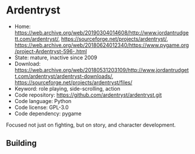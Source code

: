 # Ardentryst

- Home: https://web.archive.org/web/20190304014608/http://www.jordantrudgett.com/ardentryst/, https://sourceforge.net/projects/ardentryst/, https://web.archive.org/web/20180624012340/https://www.pygame.org/project-Ardentryst-596-.html
- State: mature, inactive since 2009
- Download: https://web.archive.org/web/20180531203109/http://www.jordantrudgett.com/ardentryst/ardentryst-downloads/, https://sourceforge.net/projects/ardentryst/files/
- Keyword: role playing, side-scrolling, action
- Code repository: https://github.com/ardentryst/ardentryst.git
- Code language: Python
- Code license: GPL-3.0
- Code dependency: pygame

Focused not just on fighting, but on story, and character development.

## Building
